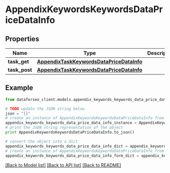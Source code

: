 # AppendixKeywordsKeywordsDataPriceDataInfo


## Properties

Name | Type | Description | Notes
------------ | ------------- | ------------- | -------------
**task_get** | [**AppendixTaskKeywordsDataPriceDataInfo**](AppendixTaskKeywordsDataPriceDataInfo.md) |  | [optional] 
**task_post** | [**AppendixTaskKeywordsDataPriceDataInfo**](AppendixTaskKeywordsDataPriceDataInfo.md) |  | [optional] 

## Example

```python
from dataforseo_client.models.appendix_keywords_keywords_data_price_data_info import AppendixKeywordsKeywordsDataPriceDataInfo

# TODO update the JSON string below
json = "{}"
# create an instance of AppendixKeywordsKeywordsDataPriceDataInfo from a JSON string
appendix_keywords_keywords_data_price_data_info_instance = AppendixKeywordsKeywordsDataPriceDataInfo.from_json(json)
# print the JSON string representation of the object
print AppendixKeywordsKeywordsDataPriceDataInfo.to_json()

# convert the object into a dict
appendix_keywords_keywords_data_price_data_info_dict = appendix_keywords_keywords_data_price_data_info_instance.to_dict()
# create an instance of AppendixKeywordsKeywordsDataPriceDataInfo from a dict
appendix_keywords_keywords_data_price_data_info_form_dict = appendix_keywords_keywords_data_price_data_info.from_dict(appendix_keywords_keywords_data_price_data_info_dict)
```
[[Back to Model list]](../README.md#documentation-for-models) [[Back to API list]](../README.md#documentation-for-api-endpoints) [[Back to README]](../README.md)


